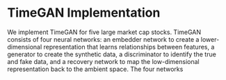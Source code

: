 # TimeGAN Implementation
We implement TimeGAN for five large market cap stocks. TimeGAN consists of four neural networks: an embedder network to create a lower-dimensional representation that learns relationships between features, a generator to create the synthetic data, a discriminator to identify the true and fake data, and a recovery network to map the low-dimensional representation back to the ambient space. The four networks
